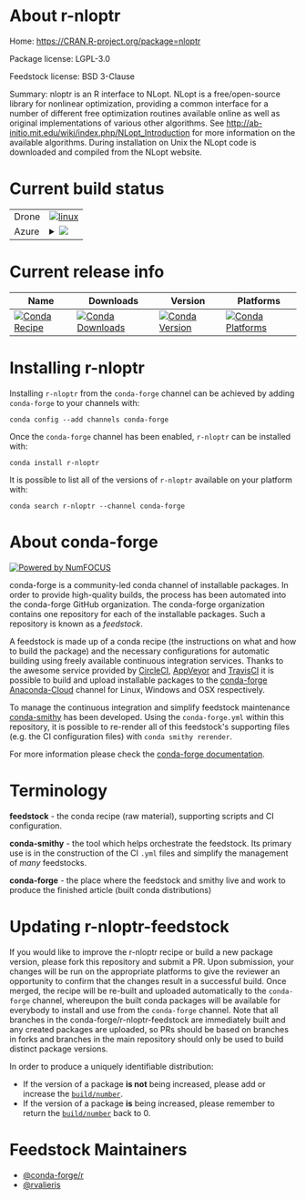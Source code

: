 About r-nloptr
==============

Home: https://CRAN.R-project.org/package=nloptr

Package license: LGPL-3.0

Feedstock license: BSD 3-Clause

Summary:  nloptr is an R interface to NLopt. NLopt is a free/open-source library for nonlinear optimization, providing a common interface for a number of different free optimization routines available online as well as original implementations of various other algorithms. See http://ab-initio.mit.edu/wiki/index.php/NLopt_Introduction for more information on the available algorithms. During installation on Unix the NLopt code is downloaded and compiled from the NLopt website.



Current build status
====================


<table><tr>
    <td>Drone</td>
    <td>
      <a href="https://cloud.drone.io/conda-forge/r-nloptr-feedstock">
        <img alt="linux" src="https://img.shields.io/drone/build/conda-forge/r-nloptr-feedstock/master.svg?label=Linux">
      </a>
    </td>
  </tr>
    
  <tr>
    <td>Azure</td>
    <td>
      <details>
        <summary>
          <a href="https://dev.azure.com/conda-forge/feedstock-builds/_build/latest?definitionId=1394&branchName=master">
            <img src="https://dev.azure.com/conda-forge/feedstock-builds/_apis/build/status/r-nloptr-feedstock?branchName=master">
          </a>
        </summary>
        <table>
          <thead><tr><th>Variant</th><th>Status</th></tr></thead>
          <tbody><tr>
              <td>linux_aarch64_r_base3.6target_platformlinux-aarch64</td>
              <td>
                <a href="https://dev.azure.com/conda-forge/feedstock-builds/_build/latest?definitionId=1394&branchName=master">
                  <img src="https://dev.azure.com/conda-forge/feedstock-builds/_apis/build/status/r-nloptr-feedstock?branchName=master&jobName=linux&configuration=linux_aarch64_r_base3.6target_platformlinux-aarch64" alt="variant">
                </a>
              </td>
            </tr><tr>
              <td>linux_aarch64_r_base4.0target_platformlinux-aarch64</td>
              <td>
                <a href="https://dev.azure.com/conda-forge/feedstock-builds/_build/latest?definitionId=1394&branchName=master">
                  <img src="https://dev.azure.com/conda-forge/feedstock-builds/_apis/build/status/r-nloptr-feedstock?branchName=master&jobName=linux&configuration=linux_aarch64_r_base4.0target_platformlinux-aarch64" alt="variant">
                </a>
              </td>
            </tr><tr>
              <td>linux_ppc64le_r_base3.6target_platformlinux-ppc64le</td>
              <td>
                <a href="https://dev.azure.com/conda-forge/feedstock-builds/_build/latest?definitionId=1394&branchName=master">
                  <img src="https://dev.azure.com/conda-forge/feedstock-builds/_apis/build/status/r-nloptr-feedstock?branchName=master&jobName=linux&configuration=linux_ppc64le_r_base3.6target_platformlinux-ppc64le" alt="variant">
                </a>
              </td>
            </tr><tr>
              <td>linux_ppc64le_r_base4.0target_platformlinux-ppc64le</td>
              <td>
                <a href="https://dev.azure.com/conda-forge/feedstock-builds/_build/latest?definitionId=1394&branchName=master">
                  <img src="https://dev.azure.com/conda-forge/feedstock-builds/_apis/build/status/r-nloptr-feedstock?branchName=master&jobName=linux&configuration=linux_ppc64le_r_base4.0target_platformlinux-ppc64le" alt="variant">
                </a>
              </td>
            </tr><tr>
              <td>linux_r_base3.6target_platformlinux-64</td>
              <td>
                <a href="https://dev.azure.com/conda-forge/feedstock-builds/_build/latest?definitionId=1394&branchName=master">
                  <img src="https://dev.azure.com/conda-forge/feedstock-builds/_apis/build/status/r-nloptr-feedstock?branchName=master&jobName=linux&configuration=linux_r_base3.6target_platformlinux-64" alt="variant">
                </a>
              </td>
            </tr><tr>
              <td>linux_r_base4.0target_platformlinux-64</td>
              <td>
                <a href="https://dev.azure.com/conda-forge/feedstock-builds/_build/latest?definitionId=1394&branchName=master">
                  <img src="https://dev.azure.com/conda-forge/feedstock-builds/_apis/build/status/r-nloptr-feedstock?branchName=master&jobName=linux&configuration=linux_r_base4.0target_platformlinux-64" alt="variant">
                </a>
              </td>
            </tr><tr>
              <td>osx_r_base3.6target_platformosx-64</td>
              <td>
                <a href="https://dev.azure.com/conda-forge/feedstock-builds/_build/latest?definitionId=1394&branchName=master">
                  <img src="https://dev.azure.com/conda-forge/feedstock-builds/_apis/build/status/r-nloptr-feedstock?branchName=master&jobName=osx&configuration=osx_r_base3.6target_platformosx-64" alt="variant">
                </a>
              </td>
            </tr><tr>
              <td>osx_r_base4.0target_platformosx-64</td>
              <td>
                <a href="https://dev.azure.com/conda-forge/feedstock-builds/_build/latest?definitionId=1394&branchName=master">
                  <img src="https://dev.azure.com/conda-forge/feedstock-builds/_apis/build/status/r-nloptr-feedstock?branchName=master&jobName=osx&configuration=osx_r_base4.0target_platformosx-64" alt="variant">
                </a>
              </td>
            </tr><tr>
              <td>win_r_base3.6target_platformwin-64</td>
              <td>
                <a href="https://dev.azure.com/conda-forge/feedstock-builds/_build/latest?definitionId=1394&branchName=master">
                  <img src="https://dev.azure.com/conda-forge/feedstock-builds/_apis/build/status/r-nloptr-feedstock?branchName=master&jobName=win&configuration=win_r_base3.6target_platformwin-64" alt="variant">
                </a>
              </td>
            </tr><tr>
              <td>win_r_base4.0target_platformwin-64</td>
              <td>
                <a href="https://dev.azure.com/conda-forge/feedstock-builds/_build/latest?definitionId=1394&branchName=master">
                  <img src="https://dev.azure.com/conda-forge/feedstock-builds/_apis/build/status/r-nloptr-feedstock?branchName=master&jobName=win&configuration=win_r_base4.0target_platformwin-64" alt="variant">
                </a>
              </td>
            </tr>
          </tbody>
        </table>
      </details>
    </td>
  </tr>
</table>

Current release info
====================

| Name | Downloads | Version | Platforms |
| --- | --- | --- | --- |
| [![Conda Recipe](https://img.shields.io/badge/recipe-r--nloptr-green.svg)](https://anaconda.org/conda-forge/r-nloptr) | [![Conda Downloads](https://img.shields.io/conda/dn/conda-forge/r-nloptr.svg)](https://anaconda.org/conda-forge/r-nloptr) | [![Conda Version](https://img.shields.io/conda/vn/conda-forge/r-nloptr.svg)](https://anaconda.org/conda-forge/r-nloptr) | [![Conda Platforms](https://img.shields.io/conda/pn/conda-forge/r-nloptr.svg)](https://anaconda.org/conda-forge/r-nloptr) |

Installing r-nloptr
===================

Installing `r-nloptr` from the `conda-forge` channel can be achieved by adding `conda-forge` to your channels with:

```
conda config --add channels conda-forge
```

Once the `conda-forge` channel has been enabled, `r-nloptr` can be installed with:

```
conda install r-nloptr
```

It is possible to list all of the versions of `r-nloptr` available on your platform with:

```
conda search r-nloptr --channel conda-forge
```


About conda-forge
=================

[![Powered by NumFOCUS](https://img.shields.io/badge/powered%20by-NumFOCUS-orange.svg?style=flat&colorA=E1523D&colorB=007D8A)](http://numfocus.org)

conda-forge is a community-led conda channel of installable packages.
In order to provide high-quality builds, the process has been automated into the
conda-forge GitHub organization. The conda-forge organization contains one repository
for each of the installable packages. Such a repository is known as a *feedstock*.

A feedstock is made up of a conda recipe (the instructions on what and how to build
the package) and the necessary configurations for automatic building using freely
available continuous integration services. Thanks to the awesome service provided by
[CircleCI](https://circleci.com/), [AppVeyor](https://www.appveyor.com/)
and [TravisCI](https://travis-ci.com/) it is possible to build and upload installable
packages to the [conda-forge](https://anaconda.org/conda-forge)
[Anaconda-Cloud](https://anaconda.org/) channel for Linux, Windows and OSX respectively.

To manage the continuous integration and simplify feedstock maintenance
[conda-smithy](https://github.com/conda-forge/conda-smithy) has been developed.
Using the ``conda-forge.yml`` within this repository, it is possible to re-render all of
this feedstock's supporting files (e.g. the CI configuration files) with ``conda smithy rerender``.

For more information please check the [conda-forge documentation](https://conda-forge.org/docs/).

Terminology
===========

**feedstock** - the conda recipe (raw material), supporting scripts and CI configuration.

**conda-smithy** - the tool which helps orchestrate the feedstock.
                   Its primary use is in the construction of the CI ``.yml`` files
                   and simplify the management of *many* feedstocks.

**conda-forge** - the place where the feedstock and smithy live and work to
                  produce the finished article (built conda distributions)


Updating r-nloptr-feedstock
===========================

If you would like to improve the r-nloptr recipe or build a new
package version, please fork this repository and submit a PR. Upon submission,
your changes will be run on the appropriate platforms to give the reviewer an
opportunity to confirm that the changes result in a successful build. Once
merged, the recipe will be re-built and uploaded automatically to the
`conda-forge` channel, whereupon the built conda packages will be available for
everybody to install and use from the `conda-forge` channel.
Note that all branches in the conda-forge/r-nloptr-feedstock are
immediately built and any created packages are uploaded, so PRs should be based
on branches in forks and branches in the main repository should only be used to
build distinct package versions.

In order to produce a uniquely identifiable distribution:
 * If the version of a package **is not** being increased, please add or increase
   the [``build/number``](https://conda.io/docs/user-guide/tasks/build-packages/define-metadata.html#build-number-and-string).
 * If the version of a package **is** being increased, please remember to return
   the [``build/number``](https://conda.io/docs/user-guide/tasks/build-packages/define-metadata.html#build-number-and-string)
   back to 0.

Feedstock Maintainers
=====================

* [@conda-forge/r](https://github.com/conda-forge/r/)
* [@rvalieris](https://github.com/rvalieris/)

